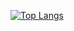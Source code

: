 [![Top Langs](https://github-readme-stats.vercel.app/api/top-langs/?username=JanuszkiewiczIgor&layout=compact)](https://github.com/anuraghazra/github-readme-stats)
